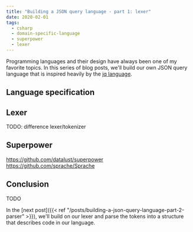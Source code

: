 ```yaml
---
title: "Building a JSON query language - part 1: lexer"
date: 2020-02-01
tags:
  - csharp
  - domain-specific-language
  - superpower
  - lexer
---
```


Programming languages and their design have always been one of my favorite topics. In this series of blog posts, we'll build our own JSON query language that is inspired heavily by the [jq language](https://stedolan.github.io/jq/).

## Language specification

## Lexer

TODO: difference lexer/tokenizer

## Superpower

https://github.com/datalust/superpower
https://github.com/sprache/Sprache

## Conclusion

TODO

In the [next post]({{< ref "/posts/building-a-json-query-language-part-2-parser" >}}), we'll build on our lexer and parse the tokens into a structure that describes code in our language.
